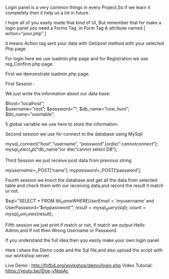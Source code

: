Login panel is a very common things in every Project,So if we learn it completely then it help us a lot in future.

I hope all of you easily made that kind of UI, But remember that for make a login panel you need a Forms Tag ,in Form Tag A attribute named [ action=“your.php” ]

it means Action tag sent your data with Get/post method with your selected Php page.

For login here we use isadmin.php page and for Registration we use reg_Confirm.php page.

First we demonstrate isadmin.php page.

First Session :

We just write the information about our data base:

$host=”localhost”;   
$username=”root”;
$password=””;
$db_name=”cow_hunt”;
$tbl_name=”usertable”;

5 global variable we use here to store the information.

 

Second session we use for connect to the database using MySqli

mysql_connect(“$host”, “$username”, “$password”)or die(“cannot connect”);
mysql_select_db(“$db_name”)or die(“cannot select DB”);

 

Third Session we just receive post data from previous string

 

$myusername=$_POST[‘name’];
$mypassword=$_POST[‘password’];

 

Fourth session we knoct the database and get all the data from selected table and check them with our receiving data,and record the result it match or not.

$sql=”SELECT * FROM $tbl_name WHERE UserEmail=’$myusername’ and UserPassword=’$mypassword'”;
$result=mysql_query($sql);
$count=mysql_num_rows($result);

 

Fifth session we just print if match or not, if match we output Hello Admin,and if not then Wrong Username or Password.

 

If you understand the full idea then you easily make your own login panel.

Here i share the Demo code and the Sql file,and also upload the script with our workshop server.


Live Demo : http://fnfbd.org/workshop/demo/login.php
Video Tutorial: https://youtu.be/iDoe-yNspAc